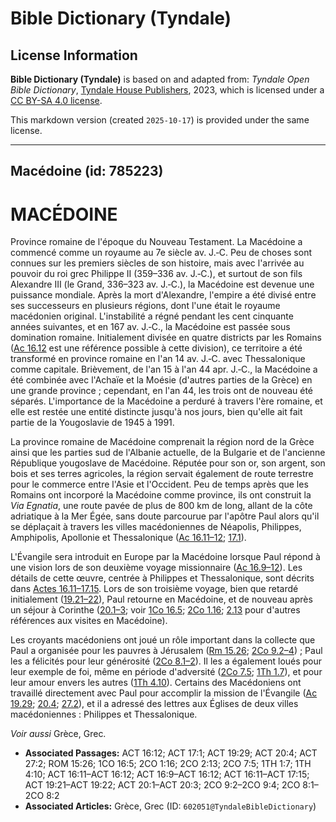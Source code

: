 # Bible Dictionary (Tyndale)

## License Information

**Bible Dictionary (Tyndale)** is based on and adapted from: _Tyndale Open Bible Dictionary_, [Tyndale House Publishers](https://tyndaleopenresources.com/), 2023, which is licensed under a [CC BY-SA 4.0 license](https://creativecommons.org/licenses/by-sa/4.0/legalcode.en).

This markdown version (created `2025-10-17`) is provided under the same license.



--------------------------------

## Macédoine (id: 785223)

MACÉDOINE
=========

Province romaine de l'époque du Nouveau Testament. La Macédoine a commencé comme un royaume au 7e siècle av. J.‑C. Peu de choses sont connues sur les premiers siècles de son histoire, mais avec l'arrivée au pouvoir du roi grec Philippe II (359–336 av. J.‑C.), et surtout de son fils Alexandre III (le Grand, 336–323 av. J.‑C.), la Macédoine est devenue une puissance mondiale. Après la mort d'Alexandre, l'empire a été divisé entre ses successeurs en plusieurs régions, dont l'une était le royaume macédonien original. L'instabilité a régné pendant les cent cinquante années suivantes, et en 167 av. J.‑C., la Macédoine est passée sous domination romaine. Initialement divisée en quatre districts par les Romains ([Ac 16\.12](https://ref.ly/Acts16:12) est une référence possible à cette division), ce territoire a été transformé en province romaine en l'an 14 av. J.‑C. avec Thessalonique comme capitale. Brièvement, de l'an 15 à l'an 44 apr. J.‑C., la Macédoine a été combinée avec l'Achaïe et la Moésie (d'autres parties de la Grèce) en une grande province ; cependant, en l'an 44, les trois ont de nouveau été séparés. L'importance de la Macédoine a perduré à travers l'ère romaine, et elle est restée une entité distincte jusqu'à nos jours, bien qu'elle ait fait partie de la Yougoslavie de 1945 à 1991\.

La province romaine de Macédoine comprenait la région nord de la Grèce ainsi que les parties sud de l'Albanie actuelle, de la Bulgarie et de l'ancienne République yougoslave de Macédoine. Réputée pour son or, son argent, son bois et ses terres agricoles, la région servait également de route terrestre pour le commerce entre l'Asie et l'Occident. Peu de temps après que les Romains ont incorporé la Macédoine comme province, ils ont construit la *Via Egnatia*, une route pavée de plus de 800 km de long, allant de la côte adriatique à la Mer Égée, sans doute parcourue par l'apôtre Paul alors qu'il se déplaçait à travers les villes macédoniennes de Néapolis, Philippes, Amphipolis, Apollonie et Thessalonique ([Ac 16\.11–12](https://ref.ly/Acts16:11-Acts16:12); [17\.1](https://ref.ly/Acts17:1)).

L'Évangile sera introduit en Europe par la Macédoine lorsque Paul répond à une vision lors de son deuxième voyage missionnaire ([Ac 16\.9–12](https://ref.ly/Acts16:9-Acts16:12)). Les détails de cette œuvre, centrée à Philippes et Thessalonique, sont décrits dans [Actes 16\.11–17\.15](https://ref.ly/Acts16:11-Acts17:15). Lors de son troisième voyage, bien que retardé initialement ([19\.21–22](https://ref.ly/Acts19:21-Acts19:22)), Paul retourne en Macédoine, et de nouveau après un séjour à Corinthe ([20\.1–3](https://ref.ly/Acts20:1-Acts20:3); voir [1Co 16\.5](https://ref.ly/1Cor16:5); [2Co 1\.16](https://ref.ly/2Cor1:16); [2\.13](https://ref.ly/2Cor2:13) pour d'autres références aux visites en Macédoine).

Les croyants macédoniens ont joué un rôle important dans la collecte que Paul a organisée pour les pauvres à Jérusalem ([Rm 15\.26](https://ref.ly/Rom15:26); [2Co 9\.2–4](https://ref.ly/2Cor9:2-2Cor9:4)) ; Paul les a félicités pour leur générosité ([2Co 8\.1–2](https://ref.ly/2Cor8:1-2Cor8:2)). Il les a également loués pour leur exemple de foi, même en période d'adversité ([2Co 7\.5](https://ref.ly/2Cor7:5); [1Th 1\.7](https://ref.ly/1Thess1:7)), et pour leur amour envers les autres ([1Th 4\.10](https://ref.ly/1Thess4:10)). Certains des Macédoniens ont travaillé directement avec Paul pour accomplir la mission de l'Évangile ([Ac 19\.29](https://ref.ly/Acts19:29); [20\.4](https://ref.ly/Acts20:4); [27\.2](https://ref.ly/Acts27:2)), et il a adressé des lettres aux Églises de deux villes macédoniennes : Philippes et Thessalonique.

*Voir aussi* Grèce, Grec.

* **Associated Passages:** ACT 16:12; ACT 17:1; ACT 19:29; ACT 20:4; ACT 27:2; ROM 15:26; 1CO 16:5; 2CO 1:16; 2CO 2:13; 2CO 7:5; 1TH 1:7; 1TH 4:10; ACT 16:11–ACT 16:12; ACT 16:9–ACT 16:12; ACT 16:11–ACT 17:15; ACT 19:21–ACT 19:22; ACT 20:1–ACT 20:3; 2CO 9:2–2CO 9:4; 2CO 8:1–2CO 8:2
* **Associated Articles:** Grèce, Grec (ID: `602051@TyndaleBibleDictionary`)

